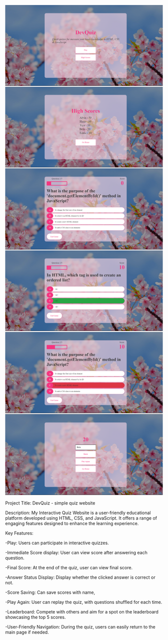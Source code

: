 ![Main page](<Screenshot 2023-10-11 133541.png>)
![Alt text](<Screenshot 2023-10-11 133821.png>) 
![Alt text](<Screenshot 2023-10-11 133623.png>) 
![Alt text](<Screenshot 2023-10-11 133655.png>) 
![Alt text](<Screenshot 2023-10-11 133721.png>) 
![Alt text](<Screenshot 2023-10-11 133801.png>)


Project Title: DevQuiz - simple quiz website

Description:
My Interactive Quiz Website is a user-friendly educational platform developed using HTML, CSS, and JavaScript. It offers a range of engaging features designed to enhance the learning experience.

Key Features:

-Play: Users can participate in interactive quizzes.

-Immediate Score display: User can view score after answering each question.

-Final Score: At the end of the quiz, user can view final score.

-Answer Status Display: Display whether the clicked answer is correct or not.

-Score Saving: Can save scores with name,

-Play Again: User can replay the quiz, with questions shuffled for each time.

-Leaderboard: Compete with others and aim for a spot on the leaderboard showcasing the top 5 scores.

-User-Friendly Navigation: During the quiz, users can easily return to the main page if needed.



